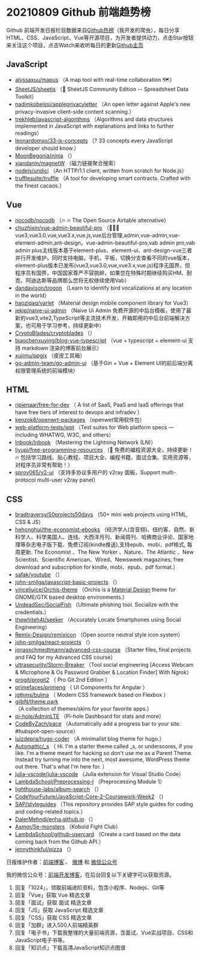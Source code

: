 # 20210809 Github 前端趋势榜

Github 前端开发日报栏目数据来自[Github热榜](http://news.caibaojian.com.cn/)（我开发的爬虫），每日分享HTML、CSS、JavaScript、Vue等开源项目，为开发者提供动力，点击Star按钮来关注这个项目，点击Watch来收听每日的更新[Github主页](https://github.com/kujian/githubTrending)
## JavaScript

* [alyssaxuu/mapus](https://github.com/alyssaxuu/mapus) （A map tool with real-time collaboration &#x1f5fa;&#xfe0f;）
* [SheetJS/sheetjs](https://github.com/SheetJS/sheetjs) （:green_book: SheetJS Community Edition -- Spreadsheet Data Toolkit）
* [nadimkobeissi/appleprivacyletter](https://github.com/nadimkobeissi/appleprivacyletter) （An open letter against Apple's new privacy-invasive client-side content scanning.）
* [trekhleb/javascript-algorithms](https://github.com/trekhleb/javascript-algorithms) （Algorithms and data structures implemented in JavaScript with explanations and links to further readings）
* [leonardomso/33-js-concepts](https://github.com/leonardomso/33-js-concepts) （? 33 concepts every JavaScript developer should know.）
* [MoonBegonia/ninja](https://github.com/MoonBegonia/ninja) （）
* [xiandanin/magnetW](https://github.com/xiandanin/magnetW) （磁力链接聚合搜索）
* [nodejs/undici](https://github.com/nodejs/undici) （An HTTP/1.1 client, written from scratch for Node.js）
* [trufflesuite/truffle](https://github.com/trufflesuite/truffle) （A tool for developing smart contracts. Crafted with the finest cacaos.）

## Vue

* [nocodb/nocodb](https://github.com/nocodb/nocodb) （&#x1f525; &#x1f525; The Open Source Airtable alternative）
* [chuzhixin/vue-admin-beautiful-pro](https://github.com/chuzhixin/vue-admin-beautiful-pro) （&#x1f680;&#x1f680;&#x1f680;vue3,vue3.0,vue,vue3.x,vue.js,vue后台管理,admin,vue-admin,vue-element-admin,ant-design，vue-admin-beautiful-pro,vab admin pro,vab admin plus主线版本基于element-plus、element-ui、ant-design-vue三者并行开发维护，同时支持电脑，手机，平板，切换分支查看不同的vue版本，element-plus版本已发布(vue3,vue3.0,vue,vue3.x,vue.js)程序无国界，但程序员有国界，中国国家尊严不容挑衅，如果您在特殊时期继续购买HM、耐克、阿迪达斯等品牌那么您将无权继续使用Vab）
* [dandavison/trogon](https://github.com/dandavison/trogon) （Learn to identify bird vocalizations at any location in the world）
* [haoziqaq/varlet](https://github.com/haoziqaq/varlet) （Material design mobile component library for Vue3）
* [jekip/naive-ui-admin](https://github.com/jekip/naive-ui-admin) （Naive Ui Admin 免费开源的中后台模板，使用了最新的vue3,vite2,TypeScript等主流技术开发，开箱即用的中后台前端解决方案，也可用于学习参考，持续更新中）
* [CryptoBlades/cryptoblades](https://github.com/CryptoBlades/cryptoblades) （）
* [biaochenxuying/blog-vue-typescript](https://github.com/biaochenxuying/blog-vue-typescript) （vue + typescript + element-ui 支持 markdown 渲染的博客前台展示）
* [xujimu/ppgjx](https://github.com/xujimu/ppgjx) （皮皮工具箱）
* [go-admin-team/go-admin-ui](https://github.com/go-admin-team/go-admin-ui) （基于Gin + Vue + Element UI的前后端分离权限管理系统的前端模块）

## HTML

* [ripienaar/free-for-dev](https://github.com/ripienaar/free-for-dev) （
        A list of SaaS, PaaS and IaaS offerings that have free tiers of interest to devops and infradev
      ）
* [kenzok8/openwrt-packages](https://github.com/kenzok8/openwrt-packages) （openwet常用软件包）
* [web-platform-tests/wpt](https://github.com/web-platform-tests/wpt) （Test suites for Web platform specs — including WHATWG, W3C, and others）
* [lnbook/lnbook](https://github.com/lnbook/lnbook) （Mastering the Lightning Network (LN)）
* [liyupi/free-programming-resources](https://github.com/liyupi/free-programming-resources) （&#x1f48e; 免费的编程资源大全，持续更新！&#x1f525; 包括学习路线、贴心教程、项目大全、编程书籍、面试合集、实用资源等，对程序员非常有帮助！）
* [sprov065/v2-ui](https://github.com/sprov065/v2-ui) （支持多协议多用户的 v2ray 面板，Support multi-protocol multi-user v2ray panel）

## CSS

* [bradtraversy/50projects50days](https://github.com/bradtraversy/50projects50days) （50+ mini web projects using HTML, CSS &amp; JS）
* [hehonghui/the-economist-ebooks](https://github.com/hehonghui/the-economist-ebooks) （经济学人(含音频)、纽约客、自然、新科学人、科学美国人、连线、大西洋月刊、新闻周刊、哈佛商业评论、国家地理等杂志电子版下载、免费订阅(kindle推送),支持epub、mobi、pdf格式, 每周更新. The Economist 、The New Yorker 、Nature、The Atlantic 、New Scientist、Scientific American、Wired、Newsweek magazines, free download and subscription for kindle, mobi、epub、pdf format.）
* [safak/youtube](https://github.com/safak/youtube) （）
* [john-smilga/javascript-basic-projects](https://github.com/john-smilga/javascript-basic-projects) （）
* [vinceliuice/Orchis-theme](https://github.com/vinceliuice/Orchis-theme) （Orchis is a [Material Design](https://material.io) theme for GNOME/GTK based desktop environments.）
* [UndeadSec/SocialFish](https://github.com/UndeadSec/SocialFish) （Ultimate phishing tool. Socialize with the credentials.）
* [thewhiteh4t/seeker](https://github.com/thewhiteh4t/seeker) （Accurately Locate Smartphones using Social Engineering）
* [Remix-Design/remixicon](https://github.com/Remix-Design/remixicon) （Open source neutral style icon system）
* [john-smilga/react-projects](https://github.com/john-smilga/react-projects) （）
* [jonasschmedtmann/advanced-css-course](https://github.com/jonasschmedtmann/advanced-css-course) （Starter files, final projects and FAQ for my Advanced CSS course）
* [ultrasecurity/Storm-Breaker](https://github.com/ultrasecurity/Storm-Breaker) （Tool social engineering [Access Webcam &amp; Microphone &amp; Os Password Grabber &amp; Location Finder] With Ngrok）
* [progit/progit2](https://github.com/progit/progit2) （
        Pro Git 2nd Edition
      ）
* [primefaces/primeng](https://github.com/primefaces/primeng) （
        UI Components for Angular
      ）
* [jgthms/bulma](https://github.com/jgthms/bulma) （
        Modern CSS framework based on Flexbox
      ）
* [gilbN/theme.park](https://github.com/gilbN/theme.park) （A collection of themes/skins for your favorite apps.）
* [pi-hole/AdminLTE](https://github.com/pi-hole/AdminLTE) （Pi-hole Dashboard for stats and more）
* [CodeByZach/pace](https://github.com/CodeByZach/pace) （Automatically add a progress bar to your site. #hubspot-open-source）
* [luizdepra/hugo-coder](https://github.com/luizdepra/hugo-coder) （A minimalist blog theme for hugo.）
* [Automattic/_s](https://github.com/Automattic/_s) （
        Hi. I'm a starter theme called _s, or underscores, if you like. I'm a theme meant for hacking so don't use me as a Parent Theme. Instead try turning me into the next, most awesome, WordPress theme out there. That's what I'm here for.
      ）
* [julia-vscode/julia-vscode](https://github.com/julia-vscode/julia-vscode) （Julia extension for Visual Studio Code）
* [LambdaSchool/Preprocessing-I](https://github.com/LambdaSchool/Preprocessing-I) （Preprocessing Module 1）
* [lighthouse-labs/album-search](https://github.com/lighthouse-labs/album-search) （）
* [CodeYourFuture/JavaScript-Core-2-Coursework-Week2](https://github.com/CodeYourFuture/JavaScript-Core-2-Coursework-Week2) （）
* [SAP/styleguides](https://github.com/SAP/styleguides) （This repository provides SAP style guides for coding and coding-related topics.）
* [DalerMehndi/enha.github.io](https://github.com/DalerMehndi/enha.github.io) （）
* [Asmor/5e-monsters](https://github.com/Asmor/5e-monsters) （Kobold Fight Club）
* [LambdaSchool/github-usercard](https://github.com/LambdaSchool/github-usercard) （Create a card based on the data coming back from the Github API.）
* [jennythinkful/pizza](https://github.com/jennythinkful/pizza) （）


日报维护作者：[前端博客](http://caibaojian.com.cn/) 、 [微博](http://weibo.com/kujian) 和 [微信公众号](https://open.weixin.qq.com/qr/code?username=caibaojian_com)

我的微信公众号：[前端开发博客](https://open.weixin.qq.com/qr/code?username=caibaojian_com)，在后台回复以下关键字可以获取资源。

1. 回复「1024」，领取前端进阶资料，包含小程序、Nodejs、Git等
2. 回复「Vue」获取 Vue 精选文章
3. 回复「面试」获取 面试 精选文章
4. 回复「JS」获取 JavaScript 精选文章
5. 回复「CSS」获取 CSS 精选文章
6. 回复「加群」进入500人前端精英群
7. 回复「电子书」下载我整理的大量前端资源，含面试、Vue实战项目、CSS和JavaScript电子书等。
8. 回复「知识点」下载高清JavaScript知识点图谱